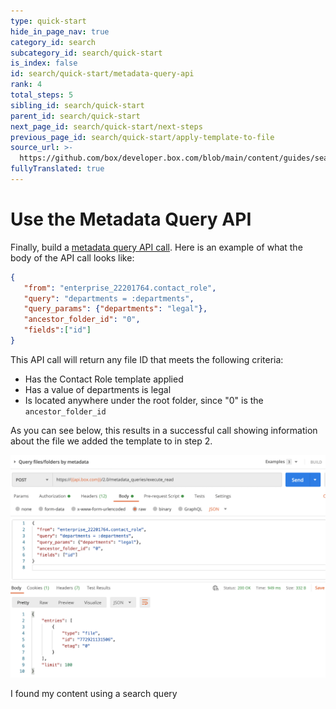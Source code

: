 ```yaml
---
type: quick-start
hide_in_page_nav: true
category_id: search
subcategory_id: search/quick-start
is_index: false
id: search/quick-start/metadata-query-api
rank: 4
total_steps: 5
sibling_id: search/quick-start
parent_id: search/quick-start
next_page_id: search/quick-start/next-steps
previous_page_id: search/quick-start/apply-template-to-file
source_url: >-
  https://github.com/box/developer.box.com/blob/main/content/guides/search/quick-start/4-metadata-query-api.md
fullyTranslated: true
---
```

# Use the Metadata Query API

Finally, build a [metadata query API call][mq]. Here is an example of what the body of the API call looks like:

```json
{
   "from": "enterprise_22201764.contact_role",
   "query": "departments = :departments",
   "query_params": {"departments": "legal"},
   "ancestor_folder_id": "0",
   "fields":["id"]
}
```

This API call will return any file ID that meets the following criteria:

* Has the Contact Role template applied
* Has a value of departments is legal
* Is located anywhere under the root folder, since "0" is the `ancestor_folder_id`

As you can see below, this results in a successful call showing information about the file we added the template to in step 2.

<ImageFrame center>

![Search Query Result](./images/query-result.png)

</ImageFrame>

<Next>

I found my content using a search query

</Next>

[mq]: e://post-metadata-queries-execute-read/
